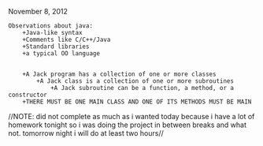 November 8, 2012

	Observations about java:
		+Java-like syntax
		+Comments like C/C++/Java
		+Standard libraries
		+a typical OO language
		

		+A Jack program has a collection of one or more classes
			+A Jack class is a collection of one or more subroutines
				+A Jack subroutine can be a function, a method, or a constructor
		+THERE MUST BE ONE MAIN CLASS AND ONE OF ITS METHODS MUST BE MAIN

//NOTE: did not complete as much as i wanted today because i have a lot of homework tonight so i was doing the project in between breaks and what not. tomorrow night i will do at least two hours//
